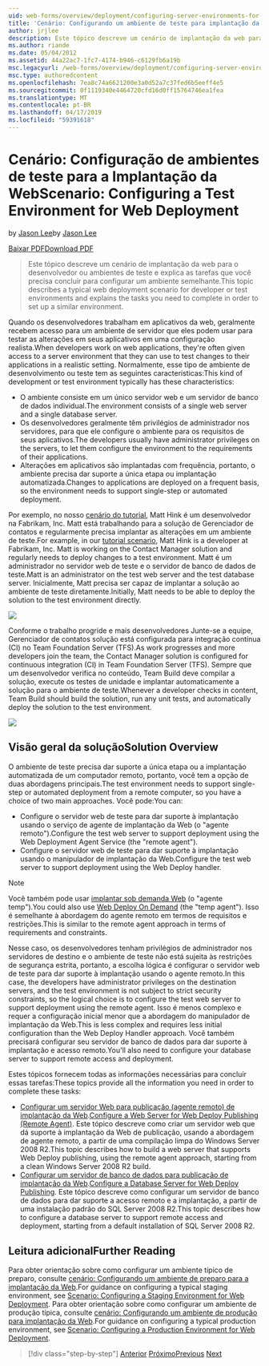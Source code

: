```yaml
---
uid: web-forms/overview/deployment/configuring-server-environments-for-web-deployment/scenario-configuring-a-test-environment-for-web-deployment
title: 'Cenário: Configurando um ambiente de teste para implantação da Web | Microsoft Docs'
author: jrjlee
description: Este tópico descreve um cenário de implantação da web para o desenvolvedor ou ambientes de teste e explica as tarefas que você precisa concluir para configurar um si...
ms.author: riande
ms.date: 05/04/2012
ms.assetid: 44a22ac7-1fc7-4174-b946-c6129fb6a19b
msc.legacyurl: /web-forms/overview/deployment/configuring-server-environments-for-web-deployment/scenario-configuring-a-test-environment-for-web-deployment
msc.type: authoredcontent
ms.openlocfilehash: 7ea8c74a6621200e3a0d52a7c37fed6b5eeff4e5
ms.sourcegitcommit: 0f1119340e4464720cfd16d0ff15764746ea1fea
ms.translationtype: MT
ms.contentlocale: pt-BR
ms.lasthandoff: 04/17/2019
ms.locfileid: "59391618"
---
```

# <a name="scenario-configuring-a-test-environment-for-web-deployment"></a><span data-ttu-id="f7987-103">Cenário: Configuração de ambientes de teste para a Implantação da Web</span><span class="sxs-lookup"><span data-stu-id="f7987-103">Scenario: Configuring a Test Environment for Web Deployment</span></span>

<span data-ttu-id="f7987-104">by [Jason Lee](https://github.com/jrjlee)</span><span class="sxs-lookup"><span data-stu-id="f7987-104">by [Jason Lee](https://github.com/jrjlee)</span></span>

[<span data-ttu-id="f7987-105">Baixar PDF</span><span class="sxs-lookup"><span data-stu-id="f7987-105">Download PDF</span></span>](https://msdnshared.blob.core.windows.net/media/MSDNBlogsFS/prod.evol.blogs.msdn.com/CommunityServer.Blogs.Components.WeblogFiles/00/00/00/63/56/8130.DeployingWebAppsInEnterpriseScenarios.pdf)

> <span data-ttu-id="f7987-106">Este tópico descreve um cenário de implantação da web para o desenvolvedor ou ambientes de teste e explica as tarefas que você precisa concluir para configurar um ambiente semelhante.</span><span class="sxs-lookup"><span data-stu-id="f7987-106">This topic describes a typical web deployment scenario for developer or test environments and explains the tasks you need to complete in order to set up a similar environment.</span></span>


<span data-ttu-id="f7987-107">Quando os desenvolvedores trabalham em aplicativos da web, geralmente recebem acesso para um ambiente de servidor que eles podem usar para testar as alterações em seus aplicativos em uma configuração realista.</span><span class="sxs-lookup"><span data-stu-id="f7987-107">When developers work on web applications, they're often given access to a server environment that they can use to test changes to their applications in a realistic setting.</span></span> <span data-ttu-id="f7987-108">Normalmente, esse tipo de ambiente de desenvolvimento ou teste tem as seguintes características:</span><span class="sxs-lookup"><span data-stu-id="f7987-108">This kind of development or test environment typically has these characteristics:</span></span>

- <span data-ttu-id="f7987-109">O ambiente consiste em um único servidor web e um servidor de banco de dados individual.</span><span class="sxs-lookup"><span data-stu-id="f7987-109">The environment consists of a single web server and a single database server.</span></span>
- <span data-ttu-id="f7987-110">Os desenvolvedores geralmente têm privilégios de administrador nos servidores, para que ele configure o ambiente para os requisitos de seus aplicativos.</span><span class="sxs-lookup"><span data-stu-id="f7987-110">The developers usually have administrator privileges on the servers, to let them configure the environment to the requirements of their applications.</span></span>
- <span data-ttu-id="f7987-111">Alterações em aplicativos são implantadas com frequência, portanto, o ambiente precisa dar suporte a única etapa ou implantação automatizada.</span><span class="sxs-lookup"><span data-stu-id="f7987-111">Changes to applications are deployed on a frequent basis, so the environment needs to support single-step or automated deployment.</span></span>

<span data-ttu-id="f7987-112">Por exemplo, no nosso [cenário do tutorial](../deploying-web-applications-in-enterprise-scenarios/enterprise-web-deployment-scenario-overview.md), Matt Hink é um desenvolvedor na Fabrikam, Inc. Matt está trabalhando para a solução de Gerenciador de contatos e regularmente precisa implantar as alterações em um ambiente de teste.</span><span class="sxs-lookup"><span data-stu-id="f7987-112">For example, in our [tutorial scenario](../deploying-web-applications-in-enterprise-scenarios/enterprise-web-deployment-scenario-overview.md), Matt Hink is a developer at Fabrikam, Inc. Matt is working on the Contact Manager solution and regularly needs to deploy changes to a test environment.</span></span> <span data-ttu-id="f7987-113">Matt é um administrador no servidor web de teste e o servidor de banco de dados de teste.</span><span class="sxs-lookup"><span data-stu-id="f7987-113">Matt is an administrator on the test web server and the test database server.</span></span> <span data-ttu-id="f7987-114">Inicialmente, Matt precisa ser capaz de implantar a solução ao ambiente de teste diretamente.</span><span class="sxs-lookup"><span data-stu-id="f7987-114">Initially, Matt needs to be able to deploy the solution to the test environment directly.</span></span>

![](scenario-configuring-a-test-environment-for-web-deployment/_static/image1.png)

<span data-ttu-id="f7987-115">Conforme o trabalho progride e mais desenvolvedores Junte-se a equipe, Gerenciador de contatos solução está configurada para integração contínua (CI) no Team Foundation Server (TFS).</span><span class="sxs-lookup"><span data-stu-id="f7987-115">As work progresses and more developers join the team, the Contact Manager solution is configured for continuous integration (CI) in Team Foundation Server (TFS).</span></span> <span data-ttu-id="f7987-116">Sempre que um desenvolvedor verifica no conteúdo, Team Build deve compilar a solução, execute os testes de unidade e implantar automaticamente a solução para o ambiente de teste.</span><span class="sxs-lookup"><span data-stu-id="f7987-116">Whenever a developer checks in content, Team Build should build the solution, run any unit tests, and automatically deploy the solution to the test environment.</span></span>

![](scenario-configuring-a-test-environment-for-web-deployment/_static/image2.png)

## <a name="solution-overview"></a><span data-ttu-id="f7987-117">Visão geral da solução</span><span class="sxs-lookup"><span data-stu-id="f7987-117">Solution Overview</span></span>

<span data-ttu-id="f7987-118">O ambiente de teste precisa dar suporte a única etapa ou a implantação automatizada de um computador remoto, portanto, você tem a opção de duas abordagens principais.</span><span class="sxs-lookup"><span data-stu-id="f7987-118">The test environment needs to support single-step or automated deployment from a remote computer, so you have a choice of two main approaches.</span></span> <span data-ttu-id="f7987-119">Você pode:</span><span class="sxs-lookup"><span data-stu-id="f7987-119">You can:</span></span>

- <span data-ttu-id="f7987-120">Configure o servidor web de teste para dar suporte à implantação usando o serviço de agente de implantação da Web (o "agente remoto").</span><span class="sxs-lookup"><span data-stu-id="f7987-120">Configure the test web server to support deployment using the Web Deployment Agent Service (the "remote agent").</span></span>
- <span data-ttu-id="f7987-121">Configure o servidor web de teste para dar suporte à implantação usando o manipulador de implantação da Web.</span><span class="sxs-lookup"><span data-stu-id="f7987-121">Configure the test web server to support deployment using the Web Deploy handler.</span></span>

> [!NOTE]
> <span data-ttu-id="f7987-122">Você também pode usar [implantar sob demanda Web](https://technet.microsoft.com/library/ee517345(WS.10).aspx) (o "agente temp").</span><span class="sxs-lookup"><span data-stu-id="f7987-122">You could also use [Web Deploy On Demand](https://technet.microsoft.com/library/ee517345(WS.10).aspx) (the "temp agent").</span></span> <span data-ttu-id="f7987-123">Isso é semelhante à abordagem do agente remoto em termos de requisitos e restrições.</span><span class="sxs-lookup"><span data-stu-id="f7987-123">This is similar to the remote agent approach in terms of requirements and constraints.</span></span>


<span data-ttu-id="f7987-124">Nesse caso, os desenvolvedores tenham privilégios de administrador nos servidores de destino e o ambiente de teste não está sujeita às restrições de segurança estrita, portanto, a escolha lógica é configurar o servidor web de teste para dar suporte à implantação usando o agente remoto.</span><span class="sxs-lookup"><span data-stu-id="f7987-124">In this case, the developers have administrator privileges on the destination servers, and the test environment is not subject to strict security constraints, so the logical choice is to configure the test web server to support deployment using the remote agent.</span></span> <span data-ttu-id="f7987-125">Isso é menos complexo e requer a configuração inicial menor que a abordagem do manipulador de implantação da Web.</span><span class="sxs-lookup"><span data-stu-id="f7987-125">This is less complex and requires less initial configuration than the Web Deploy Handler approach.</span></span> <span data-ttu-id="f7987-126">Você também precisará configurar seu servidor de banco de dados para dar suporte à implantação e acesso remoto.</span><span class="sxs-lookup"><span data-stu-id="f7987-126">You'll also need to configure your database server to support remote access and deployment.</span></span>

<span data-ttu-id="f7987-127">Estes tópicos fornecem todas as informações necessárias para concluir essas tarefas:</span><span class="sxs-lookup"><span data-stu-id="f7987-127">These topics provide all the information you need in order to complete these tasks:</span></span>

- <span data-ttu-id="f7987-128">[Configurar um servidor Web para publicação (agente remoto) de implantação da Web](configuring-a-web-server-for-web-deploy-publishing-remote-agent.md).</span><span class="sxs-lookup"><span data-stu-id="f7987-128">[Configure a Web Server for Web Deploy Publishing (Remote Agent)](configuring-a-web-server-for-web-deploy-publishing-remote-agent.md).</span></span> <span data-ttu-id="f7987-129">Este tópico descreve como criar um servidor web que dá suporte à implantação da Web de publicação, usando a abordagem de agente remoto, a partir de uma compilação limpa do Windows Server 2008 R2.</span><span class="sxs-lookup"><span data-stu-id="f7987-129">This topic describes how to build a web server that supports Web Deploy publishing, using the remote agent approach, starting from a clean Windows Server 2008 R2 build.</span></span>
- <span data-ttu-id="f7987-130">[Configurar um servidor de banco de dados para publicação de implantação da Web](configuring-a-database-server-for-web-deploy-publishing.md).</span><span class="sxs-lookup"><span data-stu-id="f7987-130">[Configure a Database Server for Web Deploy Publishing](configuring-a-database-server-for-web-deploy-publishing.md).</span></span> <span data-ttu-id="f7987-131">Este tópico descreve como configurar um servidor de banco de dados para dar suporte a acesso remoto e a implantação, a partir de uma instalação padrão do SQL Server 2008 R2.</span><span class="sxs-lookup"><span data-stu-id="f7987-131">This topic describes how to configure a database server to support remote access and deployment, starting from a default installation of SQL Server 2008 R2.</span></span>

## <a name="further-reading"></a><span data-ttu-id="f7987-132">Leitura adicional</span><span class="sxs-lookup"><span data-stu-id="f7987-132">Further Reading</span></span>

<span data-ttu-id="f7987-133">Para obter orientação sobre como configurar um ambiente típico de preparo, consulte [cenário: Configurando um ambiente de preparo para a implantação da Web](scenario-configuring-a-staging-environment-for-web-deployment.md).</span><span class="sxs-lookup"><span data-stu-id="f7987-133">For guidance on configuring a typical staging environment, see [Scenario: Configuring a Staging Environment for Web Deployment](scenario-configuring-a-staging-environment-for-web-deployment.md).</span></span> <span data-ttu-id="f7987-134">Para obter orientação sobre como configurar um ambiente de produção típica, consulte [cenário: Configurando um ambiente de produção para implantação da Web](scenario-configuring-a-production-environment-for-web-deployment.md).</span><span class="sxs-lookup"><span data-stu-id="f7987-134">For guidance on configuring a typical production environment, see [Scenario: Configuring a Production Environment for Web Deployment](scenario-configuring-a-production-environment-for-web-deployment.md).</span></span>

> [!div class="step-by-step"]
> <span data-ttu-id="f7987-135">[Anterior](choosing-the-right-approach-to-web-deployment.md)
> [Próximo](scenario-configuring-a-staging-environment-for-web-deployment.md)</span><span class="sxs-lookup"><span data-stu-id="f7987-135">[Previous](choosing-the-right-approach-to-web-deployment.md)
[Next](scenario-configuring-a-staging-environment-for-web-deployment.md)</span></span>
